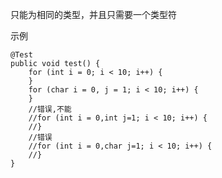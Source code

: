 只能为相同的类型，并且只需要一个类型符

示例

    @Test
    public void test() {
        for (int i = 0; i < 10; i++) {
        }
        for (char i = 0, j = 1; i < 10; i++) {
        }
        //错误,不能
        //for (int i = 0,int j=1; i < 10; i++) {
        //}
        //错误
        //for (int i = 0,char j=1; i < 10; i++) {
        //}
    }
